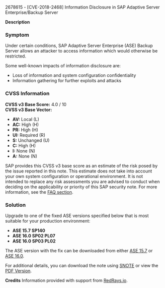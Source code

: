2678615 - [CVE-2018-2468] Information Disclosure in SAP Adaptive Server Enterprise/Backup Server

**Description**

### Symptom
Under certain conditions, SAP Adaptive Server Enterprise (ASE) Backup Server allows an attacker to access information which would otherwise be restricted.

Some well-known impacts of information disclosure are:
- Loss of information and system configuration confidentiality
- Information gathering for further exploits and attacks

### CVSS Information
**CVSS v3 Base Score:** 4.0 / 10  
**CVSS v3 Base Vector:**
- **AV:** Local (L)
- **AC:** High (H)
- **PR:** High (H)
- **UI:** Required (R)
- **S:** Unchanged (U)
- **C:** High (H)
- **I:** None (N)
- **A:** None (N)

SAP provides this CVSS v3 base score as an estimate of the risk posed by the issue reported in this note. This estimate does not take into account your own system configuration or operational environment. It is not intended to replace any risk assessments you are advised to conduct when deciding on the applicability or priority of this SAP security note. For more information, see the [FAQ section](https://me.sap.com/support/securitynotes).

### Solution
Upgrade to one of the fixed ASE versions specified below that is most suitable for your production environment:
- **ASE 15.7 SP140**
- **ASE 16.0 SP02 PL07**
- **ASE 16.0 SP03 PL02**

The ASE version with the fix can be downloaded from either [ASE 15.7](https://launchpad.support.sap.com/#/softwarecenter/template/products/%20_APP=00200682500000001943&_EVENT=DISPHIER&HEADER=Y&FUNCTIONBAR=N&EVENT=TREE&NE=NAVIGATE&ENR=67837800100900006882&V=MAINT&TA=ACTUAL&PAGE=SEARCH/SYBASE%20ASE%2015.7) or [ASE 16.0](https://launchpad.support.sap.com/#/softwarecenter/template/products/%20_APP=00200682500000001943&_EVENT=DISPHIER&HEADER=Y&FUNCTIONBAR=N&EVENT=TREE&NE=NAVIGATE&ENR=67838200100900007308&V=MAINT&TA=ACTUAL&PAGE=SEARCH/SAP%20ASE%2016.0).

For additional details, you can download the note using [SNOTE](https://notesdownloads.sap.com/note/0040000001962452018) or view the [PDF Version](https://userapps.support.sap.com/sap/support/sfm/notes/print/0002678615?language=en-US&token=6000780896DCDB47B293D31A11B55F49).

**Credits**
Information provided with support from [RedRays.io](https://redrays.io).